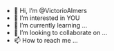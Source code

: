 - 👋 Hi, I’m @VictorioAlmers
- 👀 I’m interested in YOU
- 🌱 I’m currently learning ...
- 💞️ I’m looking to collaborate on ...
- 📫 How to reach me ...

<!---
VictorioAlmers/VictorioAlmers is a ✨ special ✨ repository because its `README.md` (this file) appears on your GitHub profile.
You can click the Preview link to take a look at your changes.
--->

